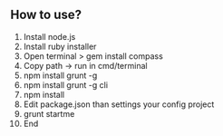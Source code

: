 ## How to use?
1. Install node.js
2. Install ruby installer
3. Open terminal > gem install compass
4. Copy path -> run in cmd/terminal
5. npm install grunt -g
6. npm install grunt -g cli
7. npm install
8. Edit package.json than settings your config project
9. grunt startme
10. End